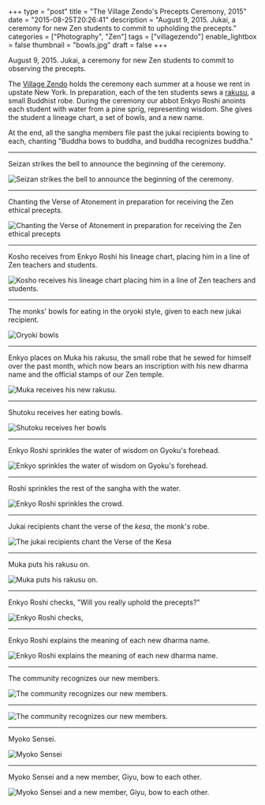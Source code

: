 +++
type = "post"
title = "The Village Zendo's Precepts Ceremony, 2015"
date = "2015-08-25T20:26:41"
description = "August 9, 2015. Jukai, a ceremony for new Zen students to commit to upholding the precepts."
categories = ["Photography", "Zen"]
tags = ["villagezendo"]
enable_lightbox = false
thumbnail = "bowls.jpg"
draft = false
+++

<p>August 9, 2015. Jukai, a ceremony for new Zen students to commit to observing the precepts.</p>
<p>The <a href="http://villagezendo.org">Village Zendo</a> holds the ceremony each summer at a house we rent in upstate New York. In preparation, each of the ten students sews a <a href="http://en.wikipedia.org/wiki/Rakusu">rakusu</a>, a small Buddhist robe. During the ceremony our abbot Enkyo Roshi anoints each student with water from a pine sprig, representing wisdom. She gives the student a lineage chart, a set of bowls, and a new name.</p>
<p>At the end, all the sangha members file past the jukai recipients bowing to each, chanting "Buddha bows to buddha, and buddha recognizes buddha."</p>
<hr />
<p>Seizan strikes the bell to announce the beginning of the ceremony.</p>
<p><img style="display:block; margin-left:auto; margin-right:auto;" src="seizan.jpg" alt="Seizan strikes the bell to announce the beginning of the ceremony." title="Seizan strikes the bell to announce the beginning of the ceremony." /></p>
<hr />
<p>Chanting the Verse of Atonement in preparation for receiving the Zen ethical precepts.</p>
<p><img style="display:block; margin-left:auto; margin-right:auto;" src="chanting.jpg" alt="Chanting the Verse of Atonement in preparation for receiving the Zen ethical precepts" title="Chanting the Verse of Atonement in preparation for receiving the Zen ethical precepts" /></p>
<hr />
<p>Kosho receives from Enkyo Roshi his lineage chart, placing him in a line of Zen teachers and students.</p>
<p><img style="display:block; margin-left:auto; margin-right:auto;" src="kosho.jpg" alt="Kosho receives his lineage chart placing him in a line of Zen teachers and students." title="Kosho receives his lineage chart placing him in a line of Zen teachers and students." /></p>
<hr />
<p>The monks' bowls for eating in the oryoki style, given to each new jukai recipient.</p>
<p><img style="display:block; margin-left:auto; margin-right:auto;" src="bowls.jpg" alt="Oryoki bowls" title="Oryoki bowls" /></p>
<hr />
<p>Enkyo places on Muka his rakusu, the small robe that he sewed for himself over the past month, which now bears an inscription with his new dharma name and the official stamps of our Zen temple.</p>
<p><img style="display:block; margin-left:auto; margin-right:auto;" src="muka-rakusu.jpg" alt="Muka receives his new rakusu." title="Muka receives his new rakusu." /></p>
<hr />
<p>Shutoku receives her eating bowls.</p>
<p><img style="display:block; margin-left:auto; margin-right:auto;" src="shutoku.jpg" alt="Shutoku receives her bowls" title="Shutoku receives her bowls" /></p>
<hr />
<p>Enkyo Roshi sprinkles the water of wisdom on Gyoku's forehead.</p>
<p><img style="display:block; margin-left:auto; margin-right:auto;" src="gyoku.jpg" alt="Enkyo sprinkles the water of wisdom on Gyoku's forehead." title="Enkyo sprinkles the water of wisdom on Gyoku's forehead." /></p>
<hr />
<p>Roshi sprinkles the rest of the sangha with the water.</p>
<p><img style="display:block; margin-left:auto; margin-right:auto;" src="water.jpg" alt="Enkyo Roshi sprinkles the crowd." title="Enkyo Roshi sprinkles the crowd." /></p>
<hr />
<p>Jukai recipients chant the verse of the <em>kesa</em>, the monk's robe.</p>
<p><img style="display:block; margin-left:auto; margin-right:auto;" src="verse-of-the-kesa.jpg" alt="The jukai recipients chant the Verse of the Kesa" title="The jukai recipients chant the Verse of the Kesa" /></p>
<hr />
<p>Muka puts his rakusu on.</p>
<p><img style="display:block; margin-left:auto; margin-right:auto;" src="donning-the-rakusu.jpg" alt="Muka puts his rakusu on." title="Muka puts his rakusu on." /></p>
<hr />
<p>Enkyo Roshi checks, "Will you really uphold the precepts?"</p>
<p><img style="display:block; margin-left:auto; margin-right:auto;" src="enkyo-roshi.jpg" alt="Enkyo Roshi checks, "Will you really uphold the precepts?"" title="Enkyo Roshi checks, "Will you really uphold the precepts?"" /></p>
<hr />
<p>Enkyo Roshi explains the meaning of each new dharma name.</p>
<p><img style="display:block; margin-left:auto; margin-right:auto;" src="enkyo-roshi-2.jpg" alt="Enkyo Roshi explains the meaning of each new dharma name." title="Enkyo Roshi explains the meaning of each new dharma name." /></p>
<hr />
<p>The community recognizes our new members.</p>
<p><img style="display:block; margin-left:auto; margin-right:auto;" src="greeting-1.jpg" alt="The community recognizes our new members." title="The community recognizes our new members." /></p>
<hr />
<p><img style="display:block; margin-left:auto; margin-right:auto;" src="greeting-2.jpg" alt="The community recognizes our new members." title="The community recognizes our new members." /></p>
<hr />
<p>Myoko Sensei.</p>
<p><img style="display:block; margin-left:auto; margin-right:auto;" src="myoko.jpg" alt="Myoko Sensei" title="Myoko Sensei" /></p>
<hr />
<p>Myoko Sensei and a new member, Giyu, bow to each other.</p>
<p><img style="display:block; margin-left:auto; margin-right:auto;" src="myoko-and-giyu.jpg" alt="Myoko Sensei and a new member, Giyu, bow to each other." title="Myoko Sensei and a new member, Giyu, bow to each other." /></p>
    